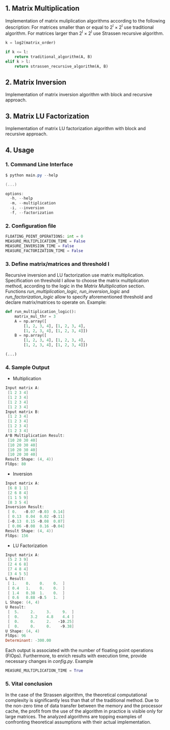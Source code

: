 ## 1. Matrix Multiplication
Implementation of matrix muliplication algorithms according to the following description: For matrices smaller than or equal to 2<sup>l</sup> × 2<sup>l</sup> use
traditional algorithm. For matrices larger than 2<sup>l</sup> × 2<sup>l</sup> use Strassen recursive algorithm. <br>
```python
k = log2(matrix_order)

if k <= l:
    return traditional_algorithm(A, B)
elif k > l:
    return strassen_recursive_algorithm(A, B)
```

## 2. Matrix Inversion
Implementation of matrix inversion algorithm with block and recursive approach.

## 3. Matrix LU Factorization
Implementation of matrix LU factorization algorithm with block and recursive approach.

## 4. Usage
### 1. Command Line Interface
```powershell
$ python main.py --help

(...)

options:
  -h, --help
  -m, --multiplication
  -i, --inversion
  -f, --factorization
```
### 2. Configuration file
```python
FLOATING_POINT_OPERATIONS: int = 0
MEASURE_MULTIPLICATION_TIME = False
MEASURE_INVERSION_TIME = False
MEASURE_FACTORIZATION_TIME = False
```

### 3. Define matrix/matrices and threshold l
Recursive inversion and LU factorization use matrix multiplication. Specification on threshold l allow to choose the matrix multiplication method, according to the logic in the *Matrix Multiplication* section. <br>
Functions *run_multiplication_logic*, *run_inversion_logic* and *run_factorization_logic* allow to specify aforementioned threshold and declare matrix/matrices to operate on. Example:
```python
def run_multiplication_logic():
    matrix_mul_thr = 3
    A = np.array([
        [1, 2, 3, 4], [1, 2, 3, 4],
        [1, 2, 3, 4], [1, 2, 3, 4]])
    B = np.array([
        [1, 2, 3, 4], [1, 2, 3, 4],
        [1, 2, 3, 4], [1, 2, 3, 4]])

(...)
```

### 4. Sample Output
- Multiplication
```powershell
Input matrix A:
 [1 2 3 4]
 [1 2 3 4]
 [1 2 3 4]
 [1 2 3 4]
Input matrix B:
 [1 2 3 4]
 [1 2 3 4]
 [1 2 3 4]
 [1 2 3 4]
A*B Multiplication Result: 
 [10 20 30 40]
 [10 20 30 40]
 [10 20 30 40]
 [10 20 30 40]
Result Shape: (4, 4))
FlOps: 80
```
- Inversion
```powershell
Input matrix A:
 [6 8 1 1]
 [2 6 8 4]
 [1 1 5 9]
 [8 3 5 4]
Inversion Result:
 [ 0.   -0.07 -0.03  0.14]
 [ 0.13  0.04  0.02 -0.11]
 [-0.13  0.15 -0.08  0.07]
 [ 0.06 -0.08  0.16 -0.04]
Result Shape: (4, 4))
FlOps: 156
```

- LU Factorization
```powershell
Input matrix A:
 [5 2 3 9]
 [2 4 6 8]
 [7 4 8 4]
 [3 4 5 5]
L Result:
 [ 1.    0.    0.    0.  ]
 [ 0.4   1.    0.    0.  ]
 [ 1.4   0.38  1.    0.  ]
 [ 0.6   0.88 -0.5   1.  ]
L Shape: (4, 4)
U Result:
 [  5.     2.     3.     9.  ]
 [  0.     3.2    4.8    4.4 ]
 [  0.     0.     2.   -10.25]
 [  0.     0.     0.    -9.38]
U Shape: (4, 4)
FlOps: 96
Determinant: -300.00
```

Each output is associated with the number of floating point operations (FlOps). Furthermore, to enrich results with execution time, provide necessary changes in *config.py*. Example
```python
MEASURE_MULTIPLICATION_TIME = True
```

### 5. Vital conclusion
In the case of the Strassen algorithm, the theoretical computational complexity is significantly less than that of the traditional method. Due to the non-zero time of data transfer between the memory and the processor cache, the profit from the use of the algorithm in practice is visible only for large matrices. The analyzed algorithms are topping examples of confronting theoretical assumptions with their actual implementation.


